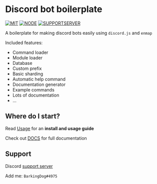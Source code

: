 # Discord bot boilerplate

[![MIT](https://img.shields.io/badge/License-MIT-blue.svg?style=flat-square)](https://gitlab.com/BarkingDog/discord-bot-boilerplate/blob/master/LICENSE.md)
[![NODE](https://img.shields.io/badge/Language-node.js-brightgreen.svg?style=flat-square)](https://nodejs.org/en/)
[![SUPPORTSERVER](https://img.shields.io/badge/Support%20server-Join-yellow.svg?style=flat-square)](https://discord.gg/N8Fqcuk)

A boilerplate for making discord bots easily using `discord.js` and `enmap`

Included features:
- Command loader
- Module loader
- Database
- Custom prefix
- Basic sharding
- Automatic help command
- Documentation generator
- Example commands
- Lots of documentation
- ...

## Where do I start?
Read [Usage](DOCS/usage.md) for an **install and usage guide**

Check out [DOCS](DOCS/) for full documentation

## Support
Discord [support server](https://discord.gg/N8Fqcuk)

Add me: `BarkingDog#4975`
